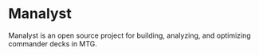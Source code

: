 # Manalyst
Manalyst is an open source project for building, analyzing, and optimizing commander decks in MTG.
